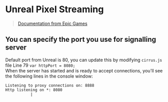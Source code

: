 # Unreal Pixel Streaming

> [Documentation from Epic Games](https://docs.unrealengine.com/en-us/Platforms/PixelStreaming/CustomPlayer) 

## You can specify the port you use for signalling server
Default port from Unreal is 80, you can update this by modifying `cirrus.js` file
Line 79 `var httpPort = 8080; `  
When the server has started and is ready to accept connections, you'll see the following lines in the console window:

```
Listening to proxy connections on: 8888 
Http listening on *: 8080    
           |
```


